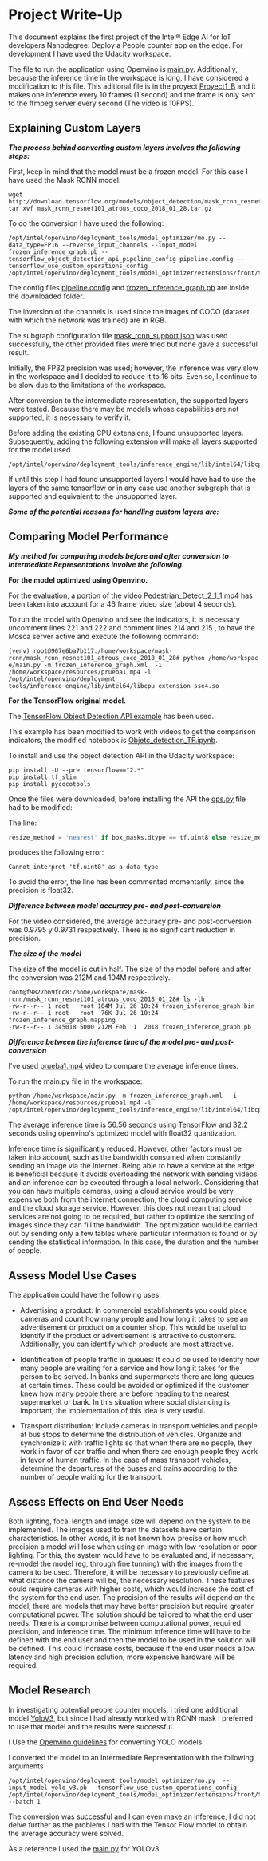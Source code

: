 # Project Write-Up

This document explains the first project of the  Intel® Edge AI for IoT developers Nanodegree: Deploy a People counter app on the edge. For development I have used the Udacity workspace.


The file to run the application using Openvino is [main.py](). Additionally, because the inference time in the workspace is long, I have considered a modification to this file. This aditional file is in the proyect [Proyect1_B]() and it makes one inference every 10 frames (1 second) and the frame is only sent to the ffmpeg server every second (The video is 10FPS).

## Explaining Custom Layers

***The process behind converting custom layers involves the following steps:***


First, keep in mind that the model must be a frozen model. For this case I have used the Mask RCNN model:

```console
wget http://download.tensorflow.org/models/object_detection/mask_rcnn_resnet101_atrous_coco_2018_01_28.tar.gz
tar xvf mask_rcnn_resnet101_atrous_coco_2018_01_28.tar.gz

```

To do the conversion I have used the following:

```console
/opt/intel/openvino/deployment_tools/model_optimizer/mo.py --data_type=FP16 --reverse_input_channels --input_model frozen_inference_graph.pb --tensorflow_object_detection_api_pipeline_config pipeline.config --tensorflow_use_custom_operations_config /opt/intel/openvino/deployment_tools/model_optimizer/extensions/front/tf/mask_rcnn_support.json

```

The config files [pipeline.config](https://github.com/Logeswaran123/Garbage-Classification-for-safety/tree/master/model_O_R) and [frozen_inference_graph.pb](https://github.com/Logeswaran123/Garbage-Classification-for-safety/tree/master/model_O_R) are inside the downloaded folder.

The inversion of the channels is used since the images of COCO (dataset with which the network was trained) are in RGB.

The subgraph configuration file [mask_rcnn_support.json](https://github.com/Logeswaran123/Garbage-Classification-for-safety/tree/master/model_O_R) was used successfully, the other provided files were tried but none gave a successful result.

Initially, the FP32 precision was used; however, the inference was very slow in the workspace and I decided to reduce it to 16 bits. Even so, I continue to be slow due to the limitations of the workspace.

After conversion to the intermediate representation, the supported layers were tested. Because there may be models whose capabilities are not supported, it is necessary to verify it.

Before adding the existing CPU extensions, I found unsupported layers. Subsequently, adding the following extension will make all layers supported for the model used.
```
/opt/intel/openvino/deployment_tools/inference_engine/lib/intel64/libcpu_extension_sse4.so
```

If until this step I had found unsupported layers I would have had to use the layers of the same tensorflow or in any case use another subgraph that is supported and equivalent to the unsupported layer.

***Some of the potential reasons for handling custom layers are:***

## Comparing Model Performance

***My method for comparing models before and after conversion to Intermediate Representations
involve the following.***

**For the model optimized using Openvino.**

For the evaluation, a portion of the video [Pedestrian_Detect_2_1_1.mp4]() has been taken into account for a 46 frame video size (about 4 seconds).

To run the model with Openvino and see the indicators, it is necessary uncomment lines 221 and 222 and comment lines 214 and 215 , to have the Mosca server active and execute the following command:

```console
(venv) root@907e6ba7b117:/home/workspace/mask-rcnn/mask_rcnn_resnet101_atrous_coco_2018_01_28# python /home/workspac
e/main.py -m frozen_inference_graph.xml  -i /home/workspace/resources/prueba1.mp4 -l /opt/intel/openvino/deployment_
tools/inference_engine/lib/intel64/libcpu_extension_sse4.so
```

**For the TensorFlow original model.**

The [TensorFlow Object Detection API example](https://github.com/tensorflow/models/blob/master/research/object_detection/colab_tutorials/object_detection_tutorial.ipynb) has been used.

This example has been modified to work with videos to get the comparison indicators, the modified notebook is [Objetc_detection_TF.ipynb]().

To install and use the object detection API in the Udacity workspace:

```console
pip install -U --pre tensorflow=="2.*"
pip install tf_slim
pip install pycocotools
```

Once the files were downloaded, before installing the API the [ops.py]() file had to be modified:

The line: 
```python
resize_method = 'nearest' if box_masks.dtype == tf.uint8 else resize_method
```
produces the following error:
```console
Cannot interpret 'tf.uint8' as a data type
```

To avoid the error, the line has been commented momentarily, since the precision is float32.


***Difference between model accuracy pre- and post-conversion***

For the video considered, the average accuracy pre- and post-conversion was 0.9795 y 0.9731 respectively. 
There is no significant reduction in precision.


***The size of the model***

The size of the model is cut in half. The size of the model before and after the conversion was 212M and 104M respectively.

```console
root@f9827b69fcc8:/home/workspace/mask-rcnn/mask_rcnn_resnet101_atrous_coco_2018_01_28# ls -lh
-rw-r--r-- 1 root   root 104M Jul 26 10:24 frozen_inference_graph.bin
-rw-r--r-- 1 root   root  76K Jul 26 10:24 frozen_inference_graph.mapping
-rw-r--r-- 1 345018 5000 212M Feb  1  2018 frozen_inference_graph.pb
```

***Difference between the inference time of the model pre- and post-conversion***

I've used [prueba1.mp4]() video to compare the average inference times. 


To run the main.py file in the workspace:
```console
python /home/workspace/main.py -m frozen_inference_graph.xml  -i /home/workspace/resources/prueba1.mp4 -l /opt/intel/openvino/deployment_tools/inference_engine/lib/intel64/libcpu_extension_sse4.so
```

The average inference time is 56.56 seconds using TensorFlow and 32.2 seconds using openvino's optimized model with float32 quantization.

Inference time is significantly reduced. However, other factors must be taken into account, such as the bandwidth consumed when constantly sending an image via the Internet. Being able to have a service at the edge is beneficial because it avoids overloading the network with sending videos and an inference can be executed through a local network.
Considering that you can have multiple cameras, using a cloud service would be very expensive both from the internet connection, the cloud computing service and the cloud storage service. However, this does not mean that cloud services are not going to be required, but rather to optimize the sending of images since they can fill the bandwidth. The optimization would be carried out by sending only a few tables where particular information is found or by sending the statistical information. In this case, the duration and the number of people.

## Assess Model Use Cases

The application could have the following uses:
- Advertising a product: In commercial establishments you could place cameras and count how many people and how long it takes to see an advertisement or product on a counter shop. This would be useful to identify if the product or advertisement is attractive to customers. Additionally, you can identify which products are most attractive.


- Identification of people traffic in queues: It could be used to identify how many people are waiting for a service and how long it takes for the person to be served. In banks and supermarkets there are long queues at certain times. These could be avoided or optimized if the customer knew how many people there are before heading to the nearest supermarket or bank. In this situation where social distancing is important, the implementation of this idea is very useful.


- Transport distribution: Include cameras in transport vehicles and people at bus stops to determine the distribution of vehicles. Organize and synchronize it with traffic lights so that when there are no people, they work in favor of car traffic and when there are enough people they work in favor of human traffic. In the case of mass transport vehicles, determine the departures of the buses and trains according to the number of people waiting for the transport.

## Assess Effects on End User Needs

Both lighting, focal length and image size will depend on the system to be implemented. The images used to train the datasets have certain characteristics. In other words, it is not known how precise or how much precision a model will lose when using an image with low resolution or poor lighting. For this, the system would have to be evaluated and, if necessary, re-model the model (eg, through fine tunning) with the images from the camera to be used.
Therefore, it will be necessary to previously define at what distance the camera will be, the necessary resolution. These features could require cameras with higher costs, which would increase the cost of the system for the end user.
The precision of the results will depend on the model, there are models that may have better precision but require greater computational power. The solution should be tailored to what the end user needs. There is a compromise between computational power, required precision, and inference time. The minimum inference time will have to be defined with the end user and then the model to be used in the solution will be defined. This could increase costs, because if the end user needs a low latency and high precision solution, more expensive hardware will be required.

## Model Research


In investigating potential people counter models, I tried one additional model [YoloV3](), but since I had already worked with RCNN mask I preferred to use that model and the results were successful.

I Use the [Openvino guidelines](https://docs.openvinotoolkit.org/latest/openvino_docs_MO_DG_prepare_model_convert_model_tf_specific_Convert_YOLO_From_Tensorflow.html) for converting YOLO models.

I converted the model to an Intermediate Representation with the following arguments

```console
/opt/intel/openvino/deployment_tools/model_optimizer/mo.py  --input_model yolo_v3.pb --tensorflow_use_custom_operations_config /opt/intel/openvino/deployment_tools/model_optimizer/extensions/front/tf/yolo_v3.json --batch 1
```

The conversion was successful and I can even make an inference, I did not delve further as the problems I had with the Tensor Flow model to obtain the average accuracy were solved.


As a reference I used the [main.py]() for YOLOv3.